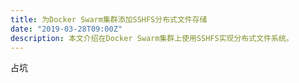 ```yaml
---
title: 为Docker Swarm集群添加SSHFS分布式文件存储
date: "2019-03-28T09:00Z"
description: 本文介绍在Docker Swarm集群上使用SSHFS实现分布式文件系统。
---
```


占坑